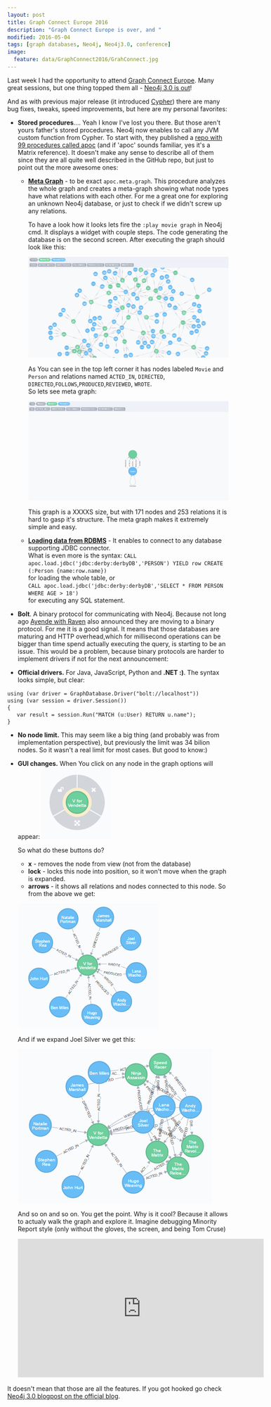 ```yaml
---
layout: post
title: Graph Connect Europe 2016
description: "Graph Connect Europe is over, and "
modified: 2016-05-04
tags: [graph databases, Neo4j, Neo4j3.0, conference]
image:
  feature: data/GraphConnect2016/GrahConnect.jpg 
---
```

Last week I had the opportunity to attend [Graph Connect Europe](http://graphconnect.com/). Many great sessions, but one thing topped them all - [Neo4j 3.0 is out](http://neo4j.com/release-notes/neo4j-3-0-0/)!

And as with previous major release (it introduced [Cypher](http://neo4j.com/developer/cypher-query-language/)) there are many bug fixes, tweaks, speed improvements, but here are my personal favorites:

- **Stored procedures**.... Yeah I know I've lost you there. But those aren't yours father's stored procedures. Neo4j now enables to call any JVM custom function from Cypher. To start with, they published a [repo with 99 procedures called apoc](https://github.com/neo4j-contrib/neo4j-apoc-procedures) (and if 'apoc' sounds familiar, yes it's a Matrix reference). It doesn't make any sense to describe all of them since they are all quite well described in the GitHub repo, but just to point out the more awesome ones:
	- [**Meta Graph**](https://github.com/neo4j-contrib/neo4j-apoc-procedures#meta-graph) - to be exact `apoc.meta.graph`. This procedure analyzes the whole graph and creates a meta-graph showing what node types have what relations with each other. For me a great one for exploring an unknown Neo4j database, or just to check if we didn't screw up any relations. 
	
		To have a look how it looks lets fire the `:play movie graph` in Neo4j cmd. It displays a widget with couple steps. The code generating the database is on the second screen. After executing the graph should look like this:

		![](/data/GraphConnect2016/MovieDatabase.png)
	 
		As You can see in the top left corner it has nodes labeled `Movie` and `Person` and relations named `ACTED_IN`, `DIRECTED`, `DIRECTED`,`FOLLOWS`,`PRODUCED`,`REVIEWED`, `WROTE`.<br/>
		So lets see meta graph:

		![](/data/GraphConnect2016/MovieDatabase_metagraph.png)
		
		This graph is a XXXXS size, but with 171 nodes and 253 relations it is hard to gasp it's structure. The meta graph makes it extremely simple and easy.
	
	- [**Loading data from RDBMS**](https://github.com/neo4j-contrib/neo4j-apoc-procedures#loading-data-from-rdbms) - It enables to connect to any database supporting JDBC connector.<br/>
	What is even more is the syntax:
		`CALL apoc.load.jdbc('jdbc:derby:derbyDB','PERSON') YIELD row CREATE (:Person {name:row.name})` <br/>
	for loading the whole table, or<br/>
		`CALL apoc.load.jdbc('jdbc:derby:derbyDB','SELECT * FROM PERSON WHERE AGE > 18')`<br/>
	for executing any SQL statement. 
  
- **Bolt**. A binary protocol for communicating with Neo4j. Because not long ago [Ayende with Raven](https://ayende.com/blog/173890/the-design-of-ravendb-4-0-over-the-wire-protocol) also announced they are moving to a binary protocol. For me it is a good signal. It means that those databases are maturing and HTTP overhead,which for millisecond operations can be bigger than time spend actually executing the query, is starting to be an issue. This would be a problem, because binary protocols are harder to implement drivers if not for the next announcement:
 
- **Official drivers.** For Java, JavaScript, Python and **.NET :)**. The syntax looks simple, but clear:
<pre><code class="csharp">using (var driver = GraphDatabase.Driver("bolt://localhost"))
using (var session = driver.Session())
{
   var result = session.Run("MATCH (u:User) RETURN u.name");
}
</code></pre>

- **No node limit.** This may seem like a big thing (and probably was from implementation perspective), but previously the limit was 34 bilion nodes. So it wasn't a real limit for most cases. But good to know:)
   
- **GUI changes.** When You click on any node in the graph options will appear: 
	![](/data/GraphConnect2016/NodeOptions.png)

	So what do these buttons do?

	- **x** - removes the node from view (not from the database)
	- **lock** - locks this node into position, so it won't move when the graph is expanded.
	- **arrows** -  it shows all relations and nodes connected to this node. So from the above we get:
	
	![](/data/GraphConnect2016/NodeExpanded.png)
 	
	And if we expand Joel Silver we get this:

	![](/data/GraphConnect2016/NodeExpanded2.png)
	 
	And so on and so on. You get the point. Why is it cool? Because it allows to actualy walk the graph and explore it. Imagine debugging Minority Report style (only without the gloves, the screen, and being Tom Cruse)
	
	<iframe width="560" height="315" src="https://www.youtube.com/embed/PJqbivkm0Ms" frameborder="0" allowfullscreen></iframe>

It doesn't mean that those are all the features. If you got hooked go check [Neo4j 3.0 blogpost on the official blog](http://neo4j.com/blog/neo4j-3-0-massive-scale-developer-productivity/).